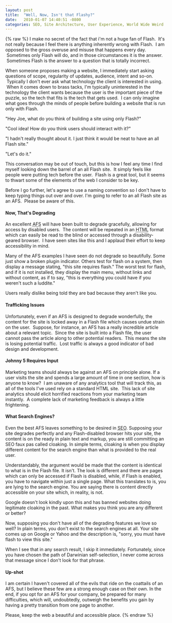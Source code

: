 ```yaml
---
layout: post
title:  "Well, Now, Isn't that Flashy?"
date:   2010-01-07 14:40:51 -0800
categories: SEO, Site Architecture, User Experience, World Wide Weird
---
```

{% raw %}
I make no secret of the fact that i'm not a huge fan of Flash.  It's not really because I feel there is anything inherently wrong with Flash.  I am opposed to the gross overuse and misuse that happens every day.  Sometimes only Flash will do, and in those circumstances it is the answer.  Sometimes Flash is the answer to a question that is totally incorrect.

When someone proposes making a website, I immediately start asking questions of scope, regularity of updates, audience, intent and so-on.  Typically I don't ever ask what technology the client is interested in using.  When it comes down to brass tacks, I'm typically uninterested in the technology the client wants because the user is the important piece of the puzzle, so the tech that fits is the tech that gets used.  I can only imagine what goes through the minds of people before building a website that is run only with Flash.

"Hey Joe, what do you think of building a site using only Flash?"

"Cool idea! How do you think users should interact with it?"

"I hadn't really thought about it. I just think it would be neat to have an all Flash site."

"Let's do it."<!--more-->

This conversation may be out of touch, but this is how I feel any time I find myself looking down the barrel of an all Flash site.  It simply feels like people were putting tech before the user.  Flash is a great tool, but it seems to thwart some of the elements of the web I consider to be key.

Before I go further, let's agree to use a naming convention so I don't have to keep typing things out over and over. I'm going to refer to an all Flash site as an AFS.  Please be aware of this.

<h4>Now, That's Degrading</h4>

An excellent <acronym title="All Flash Site">AFS</acronym> will have been built to degrade gracefully, allowing for access by disabled users.  The content will be repeated in an <acronym title="HyperText Markup Language">HTML</acronym> format which can easily be read to the blind or accessed through a disability-geared browser.  I have seen sites like this and I applaud their effort to keep accessibility in mind.

Many of the AFS examples I have seen do not degrade so beautifully. Some just show a broken plugin indicator.  Others test for flash on a system, then display a message stating, "this site requires flash."  The worst test for flash, and if it is not installed, they display the main menu, without links and without content, as if to say, "this is everything you could have if you weren't such a luddite."

Users really dislike being told they are bad because they aren't like you.

<h4>Trafficking Issues</h4>

Unfortunately, even if an AFS is designed to degrade wonderfully, the content for the site is locked away in a Flash file which causes undue strain on the user.  Suppose, for instance, an AFS has a really incredible article about a relevant topic.  Since the site is built into a Flash file, the user cannot pass the article along to other potential readers.  This means the site is losing potential traffic.  Lost traffic is always a good indicator of bad design and development.

<h4>Johnny 5 Requires Input</h4>

Marketing teams should always be against an AFS on principle alone. If a user visits the site and spends a large amount of time in one section, how is anyone to know?  I am unaware of any analytics tool that will track this, as all of the tools I've used rely on a standard HTML site.  This lack of site analytics should elicit horrified reactions from your marketing team instantly.  A complete lack of marketing feedback is always a little frightening.

<h4>What Search Engines?</h4>

Even the best AFS leaves something to be desired in <acronym title="Search Engine Optimization">SEO</acronym>.  Supposing your site degrades perfectly and any Flash-disabled browser hits your site, the content is on the ready in plain text and markup, you are still committing an SEO faux pas called cloaking. In simple terms, cloaking is when you display different content for the search engine than what is provided to the real user.

Understandably, the argument would be made that the content is identical to what is in the Flash file.  It isn't.  The look is different and there are pages which can only be accessed if Flash is disabled, while, if Flash is enabled, you have to navigate within just a single page.  What this translates to is, you are lying to the search engine.  You are saying there is content directly accessible on your site which, in reality, is not.

Google doesn't look kindly upon this and has banned websites doing legitimate cloaking in the past.  What makes you think you are any different or better?

Now, supposing you don't have all of the degrading features we love so well? In plain terms, you don't exist to the search engines at all.  Your site comes up on Google or Yahoo and the description is, "sorry, you must have flash to view this site."

When I see that in any search result, I skip it immediately.  Fortunately, since you have chosen the path of Darwinian self-selection, I never come across that message since I don't look for that phrase.

<h4>Up-shot</h4>

I am certain I haven't covered all of the evils that ride on the coattails of an AFS, but I believe these few are a strong enough case on their own.  In the end, if you opt for an AFS for your company, be prepared for many difficulties, which will, undoubtedly, outweigh the benefits you gain by having a pretty transition from one page to another.

Please, keep the web a beautiful and accessible place.
{% endraw %}
    
